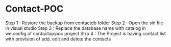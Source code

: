 # Contact-POC
Step 1 : Restore the backup from contactdb folder
Step 2 : Open the sln file in visual studio
Step 3 : Replace the database name with catalog in we.config of contactapipoc project
Strp 4 : The Project is having contact list with provision of add, edit and delete the contacts
